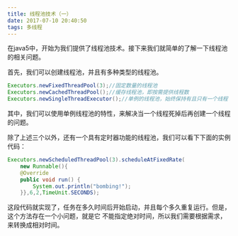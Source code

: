 ```yaml
---
title: 线程池技术（一）
date: 2017-07-10 20:40:50
tags: 多线程
---
```

在java5中，开始为我们提供了线程池技术。接下来我们就简单的了解一下线程池的相关问题。

首先，我们可以创建线程池，并且有多种类型的线程池。
``` java
Executors.newFixedThreadPool(3);//固定数量的线程池
Executors.newCachedThreadPool();//缓存线程池，即按需提供线程数
Executors.newSingleThreadExecutor();//单例的线程池，始终保持有且只有一个线程
```
其中，我们可以使用单例线程池的特性，来解决当一个线程死掉后再创建一个线程的问题。

<!-- more -->

除了上述三个以外，还有一个具有定时器功能的线程池，我们可以看下下面的实例代码：
``` java
Executors.newScheduledThreadPool(3).scheduleAtFixedRate(
	new Runnable(){
	@Override
	public void run() {
		System.out.println("bombing!");
	}},6,2,TimeUnit.SECONDS);
```
这段代码就实现了，任务在多久时间后开始启动，并且每个多久重复运行。但是，这个方法存在一个小问题，就是它
不能指定绝对时间，所以我们需要根据需求，来转换成相对时间。